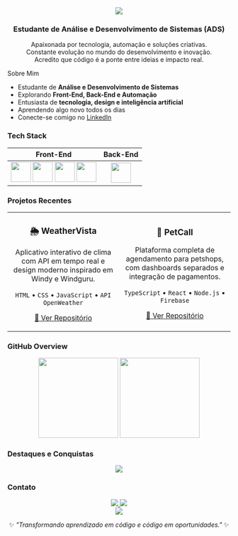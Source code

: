 <!-- ========================= -->
<!--      LARYSSA MENJON       -->
<!-- ========================= -->

<div align="center">

<img src="https://capsule-render.vercel.app/api?type=waving&color=0:ff5f6d,100:ffc371&height=180&section=header&text=Laryssa%20Aguiar%20Menjon&fontSize=38&fontColor=ffffff&animation=twinkling"/>

<h3>Estudante de Análise e Desenvolvimento de Sistemas (ADS)</h3>
<p>Apaixonada por tecnologia, automação e soluções criativas.<br>
Constante evolução no mundo do desenvolvimento e inovação.<br>
 Acredito que código é a ponte entre ideias e impacto real.</p>

</div>

Sobre Mim
-  Estudante de **Análise e Desenvolvimento de Sistemas**
-  Explorando **Front-End, Back-End e Automação**
-  Entusiasta de **tecnologia, design e inteligência artificial**
-  Aprendendo algo novo todos os dias
-  Conecte-se comigo no [LinkedIn](https://www.linkedin.com/in/laryssa-aguiar-menjon-33b590b5/)

###  Tech Stack
<div align="center">
  
| Front-End | Back-End |
|:----------:|:---------:|
| <img src="https://cdn.jsdelivr.net/gh/devicons/devicon/icons/html5/html5-original.svg" width="45" height="45"/> <img src="https://cdn.jsdelivr.net/gh/devicons/devicon/icons/css3/css3-original.svg" width="45" height="45"/> <img src="https://cdn.jsdelivr.net/gh/devicons/devicon/icons/javascript/javascript-original.svg" width="45" height="45"/> <img src="https://cdn.jsdelivr.net/gh/devicons/devicon/icons/typescript/typescript-original.svg" width="45" height="45"/> | <img src="https://cdn.jsdelivr.net/gh/devicons/devicon/icons/python/python-original.svg" width="45" height="45"/> |

</div>

###  Projetos Recentes

<div align="center">

<table>
<tr>
<td width="33%">
<h3 align="center">🌦️ WeatherVista</h3>
<p align="center">
Aplicativo interativo de clima com API em tempo real e design moderno inspirado em Windy e Windguru.
</p>
<p align="center">
<code>HTML</code> • <code>CSS</code> • <code>JavaScript</code> • <code>API OpenWeather</code>
</p>
<p align="center">
  <a href="https://github.com/larymenjon/WEATHER-VISTA-2.0" target="_blank">
    🔗 Ver Repositório
  </a>
</p>
</td>

<td width="33%">
<h3 align="center">🐾 PetCall</h3>
<p align="center">
Plataforma completa de agendamento para petshops, com dashboards separados e integração de pagamentos.
</p>
<p align="center">
<code>TypeScript</code> • <code>React</code> • <code>Node.js</code> • <code>Firebase</code>
</p>
<p align="center">
  <a href="https://petcall.base44.app/" target="_blank">
    🔗 Ver Repositório
  </a>
</p>
</td>
</p>
  </a>
</p>
</td>
</tr>
</table>

</div>


###  GitHub Overview
<div align="center">
  <img height="180em" src="https://github-readme-stats.vercel.app/api?username=larymenjon&show_icons=true&theme=omni&include_all_commits=true&count_private=true&hide_border=true" />
  <img height="180em" src="https://github-readme-stats.vercel.app/api/top-langs/?username=larymenjon&layout=compact&theme=omni&hide_border=true" />
</div>


###  Destaques e Conquistas
<div align="center">
  <img src="https://github-profile-trophy.vercel.app/?username=larymenjon&theme=discord&no-frame=true&column=6&margin-w=15&margin-h=15" />
</div>


###  Contato
<div align="center">
  <a href="https://www.linkedin.com/in/laryssa-aguiar-menjon-33b590b5/" target="_blank">
    <img src="https://img.shields.io/badge/LinkedIn-%230077B5.svg?style=for-the-badge&logo=linkedin&logoColor=white" />
  </a>
  <a href="mailto:laryssa.menjon@gmail.com">
    <img src="https://img.shields.io/badge/Email-D14836?style=for-the-badge&logo=gmail&logoColor=white" />
  </a>
</div>


<div align="center">
<img src="https://capsule-render.vercel.app/api?type=waving&color=0:ffc371,100:ff5f6d&height=120&section=footer"/>
  
✨ *"Transformando aprendizado em código e código em oportunidades."* ✨  
</div>





